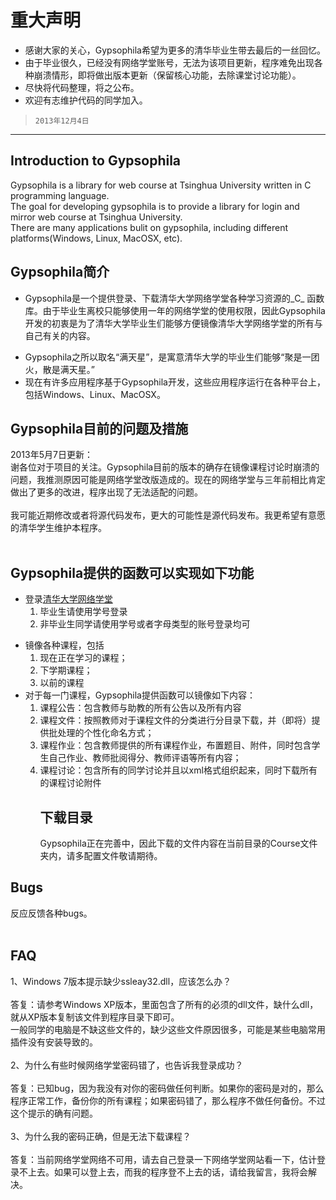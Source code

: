 # 重大声明 #
  * 感谢大家的关心，Gypsophila希望为更多的清华毕业生带去最后的一丝回忆。
  * 由于毕业很久，已经没有网络学堂账号，无法为该项目更新，程序难免出现各种崩溃情形，即将做出版本更新（保留核心功能，去除课堂讨论功能）。
  * 尽快将代码整理，将之公布。
  * 欢迎有志维护代码的同学加入。
> `2013年12月4日`

---

## Introduction to Gypsophila ##
Gypsophila is a library for web course at Tsinghua University written in C programming language. <br />
The goal for developing gypsophila is to provide a library for login and mirror web course at Tsinghua University.<br />
There are many applications bulit on gypsophila, including different platforms(Windows, Linux, MacOSX, etc).<br />

## Gypsophila简介 ##
  * Gypsophila是一个提供登录、下载清华大学网络学堂各种学习资源的_C_ 函数库。由于毕业生离校只能够使用一年的网络学堂的使用权限，因此Gypsophila开发的初衷是为了清华大学毕业生们能够方便镜像清华大学网络学堂的所有与自己有关的内容。<br>
<ul><li>Gypsophila之所以取名“满天星”，是寓意清华大学的毕业生们能够“聚是一团火，散是满天星。”<br>
</li><li>现在有许多应用程序基于Gypsophila开发，这些应用程序运行在各种平台上，包括Windows、Linux、MacOSX。</li></ul>

<h2>Gypsophila目前的问题及措施</h2>
2013年5月7日更新：<br>
谢各位对于项目的关注。Gypsophila目前的版本的确存在镜像课程讨论时崩溃的问题，我推测原因可能是网络学堂改版造成的。现在的网络学堂与三年前相比肯定做出了更多的改进，程序出现了无法适配的问题。<br>
<br>
我可能近期修改或者将源代码发布，更大的可能性是源代码发布。我更希望有意愿的清华学生维护本程序。<br>
<br>
<h2>Gypsophila提供的函数可以实现如下功能</h2>
<ul><li>登录<a href='http://learn.tsinghua.edu.cn'>清华大学网络学堂</a>
<ol><li>毕业生请使用学号登录<br>
</li><li>非毕业生同学请使用学号或者字母类型的账号登录均可</li></ol></li></ul>

<ul><li>镜像各种课程，包括<br>
<ol><li>现在正在学习的课程；<br>
</li><li>下学期课程；<br>
</li><li>以前的课程<br>
</li></ol></li><li>对于每一门课程，Gypsophila提供函数可以镜像如下内容：<br>
<ol><li>课程公告：包含教师与助教的所有公告以及所有内容<br>
</li><li>课程文件：按照教师对于课程文件的分类进行分目录下载，并（即将）提供批处理的个性化命名方式；<br>
</li><li>课程作业：包含教师提供的所有课程作业，布置题目、附件，同时包含学生自己作业、教师批阅得分、教师评语等所有内容；<br>
</li><li>课程讨论：包含所有的同学讨论并且以xml格式组织起来，同时下载所有的课程讨论附件<br>
<h2>下载目录</h2>
Gypsophila正在完善中，因此下载的文件内容在当前目录的Course文件夹内，请多配置文件敬请期待。</li></ol></li></ul>

<h2>Bugs</h2>
反应反馈各种bugs。<br>
<br>
<h2>FAQ</h2>
1、Windows 7版本提示缺少ssleay32.dll，应该怎么办？<br>
<br>
答复：请参考Windows XP版本，里面包含了所有的必须的dll文件，缺什么dll，就从XP版本复制该文件到程序目录下即可。<br>
一般同学的电脑是不缺这些文件的，缺少这些文件原因很多，可能是某些电脑常用插件没有安装导致的。<br>
<br>
2、为什么有些时候网络学堂密码错了，也告诉我登录成功？<br>
<br>
答复：已知bug，因为我没有对你的密码做任何判断。如果你的密码是对的，那么程序正常工作，备份你的所有课程；如果密码错了，那么程序不做任何备份。不过这个提示的确有问题。<br>
<br>
3、为什么我的密码正确，但是无法下载课程？<br>
<br>
答复：当前网络学堂网络不可用，请去自己登录一下网络学堂网站看一下，估计登录不上去。如果可以登上去，而我的程序登不上去的话，请给我留言，我将会解决。